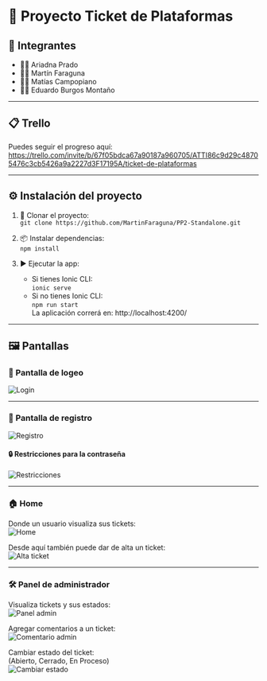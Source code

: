 # 🎫 Proyecto Ticket de Plataformas

## 👥 Integrantes
- 👩‍💼 Ariadna Prado  
- 👨‍💼 Martín Faraguna  
- 👨‍💻 Matías Campopiano  
- 👨‍🔧 Eduardo Burgos Montaño  

---

## 📋 Trello  
Puedes seguir el progreso aquí:  
https://trello.com/invite/b/67f05bdca67a90187a960705/ATTI86c9d29c48705476c3cb5426a9a2227d3F17195A/ticket-de-plataformas

---

## ⚙️ Instalación del proyecto  

1. 🔽 Clonar el proyecto:  
   `git clone https://github.com/MartinFaraguna/PP2-Standalone.git`  

2. 📦 Instalar dependencias:  
   `npm install`  

3. ▶️ Ejecutar la app:  
   - Si tienes Ionic CLI:  
     `ionic serve`  
   - Si no tienes Ionic CLI:  
     `npm run start`  
     La aplicación correrá en: http://localhost:4200/

---

## 🖼️ Pantallas  

### 🔐 Pantalla de logeo  
![Login](src/assets/readme_resources/LOGIN.png)

---

### 📝 Pantalla de registro  
![Registro](src/assets/readme_resources/REGISTER.png)

#### 🔒 Restricciones para la contraseña  
![Restricciones](src/assets/readme_resources/REGISTER2.png)

---

### 🏠 Home  
Donde un usuario visualiza sus tickets:  
![Home](src/assets/readme_resources/HOME.png)

Desde aquí también puede dar de alta un ticket:  
![Alta ticket](src/assets/readme_resources/HOME2.png)

---

### 🛠️ Panel de administrador  
Visualiza tickets y sus estados:  
![Panel admin](src/assets/readme_resources/ADMIN1.png)

Agregar comentarios a un ticket:  
![Comentario admin](src/assets/readme_resources/ADMIN2.png)

Cambiar estado del ticket:  
(Abierto, Cerrado, En Proceso)  
![Cambiar estado](src/assets/readme_resources/ADMIN3.png)
